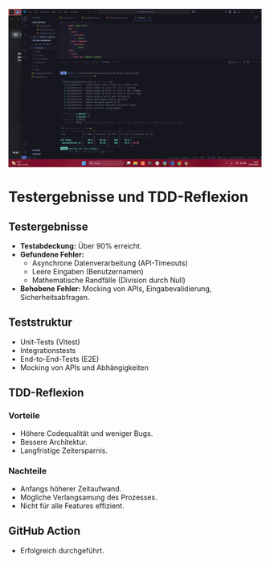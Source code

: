 ![Test-Coverage-Reports](screenshot/Screenshot%20(116).png)

# Testergebnisse und TDD-Reflexion
## Testergebnisse
* **Testabdeckung:** Über 90% erreicht.
* **Gefundene Fehler:**
    * Asynchrone Datenverarbeitung (API-Timeouts)
    * Leere Eingaben (Benutzernamen)
    * Mathematische Randfälle (Division durch Null)
* **Behobene Fehler:** Mocking von APIs, Eingabevalidierung, Sicherheitsabfragen.
## Teststruktur
* Unit-Tests (Vitest)
* Integrationstests
* End-to-End-Tests (E2E)
* Mocking von APIs und Abhängigkeiten
## TDD-Reflexion
### Vorteile
* Höhere Codequalität und weniger Bugs.
* Bessere Architektur.
* Langfristige Zeitersparnis.
### Nachteile
* Anfangs höherer Zeitaufwand.
* Mögliche Verlangsamung des Prozesses.
* Nicht für alle Features effizient.
## GitHub Action
* Erfolgreich durchgeführt.











